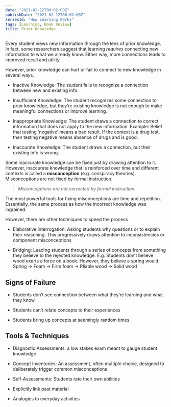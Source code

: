 ```yaml
---
date: "2021-02-12T00:02:00Z"
publishDate: "2021-02-12T00:02:00Z"
seriesId: "How Learning Works"
tags: [Learning, Book Review]
title: Prior Knowledge
---
```


Every student views new information through the lens of prior knowledge. In fact, some researchers suggest that learning *requires* connecting new information to what we already know. Either way, more connections leads to improved recall and utility.
<!--more-->

However, prior knowledge can hurt or fail to connect to new knowledge in several ways.

  - Inactive Knowledge: The student fails to recognize a connection between new and existing info.

  - Insufficient Knowledge: The student recognizes some connection to prior knowledge, but they’re existing knowledge is not enough to make meaningful connections or improve learning.

  - Inappropriate Knowledge: The student draws a connection to correct information that does not apply to the new information. Example: Belief that testing ‘negative’ means a bad result. If the context is a drug test, then testing negative means absence of drugs and is good.

  - Inaccurate Knowledge: The student draws a connection, but their existing info is wrong.

Some inaccurate knowledge can be fixed just by drawing attention to it. However, inaccurate knowledge that is reinforced over time and different contexts is called a **misconception** (e.g. conspiracy theories). Misconceptions are not fixed by formal instruction.

> *Misconceptions are not corrected by formal instruction.*

The most powerful tools for fixing misconceptions are time and repetition. Essentially, the same process as how the incorrect knowledge was ingrained.

However, there are other techniques to speed the process

  - Elaborative interrogation: Asking students why questions or to explain their reasoning. This progressively draws attention to inconsistencies or component misconceptions

  - Bridging: Leading students through a series of concepts from something they believe to the rejected knowledge. E.g. Students don’t believe wood exerts a force on a book. However, they believe a spring would. Spring -\> Foam -\> Firm foam -\> Pliable wood -\> Solid wood

## Signs of Failure

  - Students don’t see connection between what they’re learning and what they know

  - Students can’t relate concepts to their experiences

  - Students bring up concepts at seemingly random times

## Tools & Techniques 

  - Diagnostic Assessments: a low stakes exam meant to gauge student knowledge

  - Concept Inventories: An assessment, often multiple choice, designed to deliberately trigger common misconceptions

  - Self-Assessments: Students rate their own abilities

  - Explicitly link past material

  - Analogies to everyday activities

